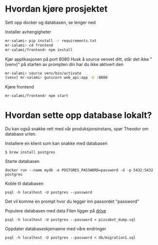 # Hvordan kjøre prosjektet

Sett opp docker og databasen, se lenger ned

Installer avhengigheter

```bash
mr-salami> pip install -r requirements.txt
mr-salami> cd frontend
mr-salami/frontend> npm install
```

Kjør applikasjonen på port 8080
Husk å source venvet ditt, står det ikke "(venv)" på starten av prompten din har du ikke aktivert den

```bash
mr-salami> source venv/bin/activate
(venv) mr-salami> gunicorn web_api:app -b :8080
```

Kjøre frontend
```bash
mr-salami/frontend> npm start
```


# Hvordan sette opp database lokalt?

Du kan også snakke rett med vår produksjonsinstans, spør Theodor om database urlen.

Installere en klient som kan snakke med databasen

```
$ brew install postgres
```

Starte databasen
```
docker run --name mydb -e POSTGRES_PASSWORD=password -d -p 5432:5432 postgres
```

Koble til databasen
```
psql -h localhost -U postgres --password
```
Det vil komme en prompt hvor du legger inn passordet "password"

Populere databasen med data
Filen ligger på [drive](https://drive.google.com/file/d/1Z0xOdDjZLqWo47UxYHsHqdF0_cEXUTZy/view?usp=sharing)

```
psql -h localhost -U postgres --password < pizzabot_dump.sql
```
Oppdater databaseskjemaene med våre endringer
```
psql -h localhost -U postgres --password < db/migration1.sql
```
